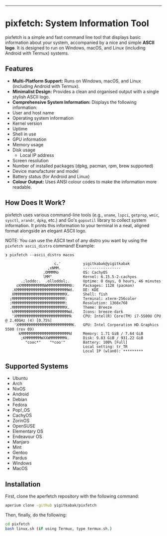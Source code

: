 ---
# pixfetch: System Information Tool

pixfetch is a simple and fast command line tool that displays basic information about your system, accompanied by a nice and simple **ASCII logo**. It is designed to run on Windows, macOS, and Linux (including Android with Termux) systems.

## Features

* **Multi-Platform Support:** Runs on Windows, macOS, and Linux (including Android with Termux).
* **Minimalist Design:** Provides a clean and organised output with a single stylish ASCII logo.
* **Comprehensive System Information:** Displays the following information:
* User and host name
* Operating system information
* Kernel version
* Uptime
* Shell in use
* GPU information
* Memory usage
* Disk usage
    * Local IP address
* Screen resolution
* Number of installed packages (dpkg, pacman, rpm, brew supported)
* Device manufacturer and model
* Battery status (for Android and Linux)
* **Colour Output:** Uses ANSI colour codes to make the information more readable.

## How Does It Work?

pixfetch uses various command-line tools (e.g., `uname`, `lspci`, `getprop`, `wmic`, `sysctl`, `xrandr`, `dpkg`, etc.) and Go's `gopsutil` library to collect system information. It prints this information to your terminal in a neat, aligned format alongside an elegant ASCII logo.

NOTE: You can use the ASCII text of any distro you want by using the `pixfetch ascii_distro` command!
Example:
```
❯ pixfetch --ascii_distro macos

                      c.'          yigitkabak@yigitkabak
                   ,xNMM.          -----------------
                 .OMMMMo           OS: CachyOS
                 lMM"              Kernel: 6.15.5-2-cachyos
       .;loddo:.  .olloddol;.      Uptime: 0 days, 0 hours, 46 minutes
     cKMMMMMMMMMMNWMMMMMMMMMM0:    Packages: 1128 (pacman)
   .KMMMMMMMMMMMMMMMMMMMMMMMWd.    DE: KDE
   XMMMMMMMMMMMMMMMMMMMMMMMX.      Shell: fish
  ;MMMMMMMMMMMMMMMMMMMMMMMM:       Terminal: xterm-256color
  :MMMMMMMMMMMMMMMMMMMMMMMM:       Resolution: 1366x768
  .MMMMMMMMMMMMMMMMMMMMMMMMX.      Theme: Breeze
   kMMMMMMMMMMMMMMMMMMMMMMMMWd.    Icons: breeze-dark
   'XMMMMMMMMMMMMMMMMMMMMMMMMk     CPU: Intel(R) Core(TM) i7-5500U CPU @ 2.40GHz (4) [0.75%]
    'XMMMMMMMMMMMMMMMMMMMMMMMMK.   GPU: Intel Corporation HD Graphics 5500 (rev 09)
      kMMMMMMMMMMMMMMMMMMMMMMd     Memory: 1.71 GiB / 7.64 GiB
       ;KMMMMMMMWXXWMMMMMMMk.      Disk: 9.83 GiB / 931.22 GiB
         "cooc*"    "*coo'"        Battery: 100% [Full]
                                   Local setting: tr_TR
                                   Local IP (wlan0): *********

```

## Supported Systems
* Ubuntu
* Arch
* NixOS
* Android
* Debian
* Fedora
* Pop!_OS
* CachyOS
* ZorinOS
* OpenSUSE
* Elementary OS
* Endeavour OS
* Manjaro
* Mint
* Gentoo
* Pardus
* Windows
* MacOS

## Installation

First, clone the aperfetch repository with the following command:

```bash
aperium clone -github yigitkabak/pixfetch
```

Then, finally, do the following:

```bash
cd pixfetch
bash linux.sh (if using Termux, type termux.sh.)
```